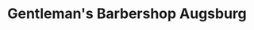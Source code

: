 ---
title: "Gentleman's Barbershop Augsburg"
url: /augsburg/gentlemans-barbershop-augsburg/
shop: Friseur
---